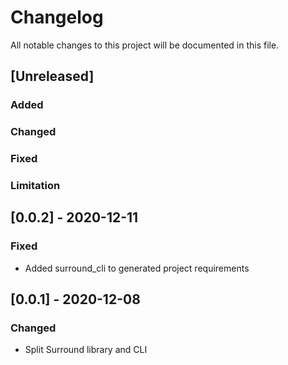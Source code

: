 # Changelog

All notable changes to this project will be documented in this file.

## [Unreleased]

### Added

### Changed

### Fixed

### Limitation

## [0.0.2] - 2020-12-11

### Fixed

- Added surround_cli to generated project requirements

## [0.0.1] - 2020-12-08

### Changed

- Split Surround library and CLI
